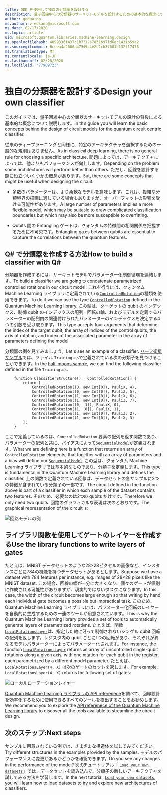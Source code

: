 ```yaml
---
title: QDK を使用して独自の分類器を設計する
description: 量子回線中心の分類器のサーキットモデルを設計するための基本的な概念について説明します。
author: geduardo
ms.author: v-edsanc@microsoft.com
ms.date: 02/17/2020
ms.topic: article
uid: microsoft.quantum.libraries.machine-learning.design
ms.openlocfilehash: 4899336f437c1b7712a7831b97fd6ec1431b59a2
ms.sourcegitcommit: 6ccea4a2006a47569c4e2c2cb37001e132f17476
ms.translationtype: MT
ms.contentlocale: ja-JP
ms.lasthandoff: 02/28/2020
ms.locfileid: "77909723"
---
```

# <a name="design-your-own-classifier"></a><span data-ttu-id="56f9a-103">独自の分類器を設計する</span><span class="sxs-lookup"><span data-stu-id="56f9a-103">Design your own classifier</span></span>

<span data-ttu-id="56f9a-104">このガイドでは、量子回線中心の分類器のサーキットモデルの設計の背後にある基本的な概念について説明します。</span><span class="sxs-lookup"><span data-stu-id="56f9a-104">In this guide you will learn the basic concepts behind the design of circuit models for the quantum circuit centric classifier.</span></span>

<span data-ttu-id="56f9a-105">従来のディープラーニングと同様に、特定のアーキテクチャを選択するための一般的な規則はありません。</span><span class="sxs-lookup"><span data-stu-id="56f9a-105">As in classical deep learning, there is no general rule for choosing a specific architecture.</span></span> <span data-ttu-id="56f9a-106">問題によっては、アーキテクチャによっては、他よりもパフォーマンスが向上します。</span><span class="sxs-lookup"><span data-stu-id="56f9a-106">Depending on the problem some architectures will perform better than others.</span></span> <span data-ttu-id="56f9a-107">ただし、回線を設計する際に役立ついくつかの概念があります。</span><span class="sxs-lookup"><span data-stu-id="56f9a-107">But, there are some concepts that might be useful when designing the circuit:</span></span>

- <span data-ttu-id="56f9a-108">多数のパラメーターは、より柔軟なモデルを意味します。これは、複雑な分類境界の描画に適している場合もありますが、オーバーフィットの影響を受ける可能性があります。</span><span class="sxs-lookup"><span data-stu-id="56f9a-108">A large number of parameters implies a more flexible model, which may be suitable to draw complicated classification boundaries but which may also be more susceptible to overfitting.</span></span>

- <span data-ttu-id="56f9a-109">Qubits 間の Entangling ゲートは、クォンタムの特徴間の相関関係を把握するために不可欠です。</span><span class="sxs-lookup"><span data-stu-id="56f9a-109">Entangling gates between qubits are essential to capture the correlations between the quantum features.</span></span>

## <a name="how-to-build-a-classifier-with-q"></a><span data-ttu-id="56f9a-110">Q\# で分類器を作成する方法</span><span class="sxs-lookup"><span data-stu-id="56f9a-110">How to build a classifier with Q\#</span></span>

<span data-ttu-id="56f9a-111">分類器を作成するには、サーキットモデルでパラメーター化制御循環を連結します。</span><span class="sxs-lookup"><span data-stu-id="56f9a-111">To build a classifier we are going to concatenate parametrized controlled rotations in our circuit model.</span></span> <span data-ttu-id="56f9a-112">これを行うには、クォンタム Machine Learning ライブラリに定義されている[`ControlledRotation`](xref:microsoft.quantum.machinelearning.controlledrotation)の種類を使用できます。</span><span class="sxs-lookup"><span data-stu-id="56f9a-112">To do it we can use the type [`ControlledRotation`](xref:microsoft.quantum.machinelearning.controlledrotation) defined in the Quantum Machine Learning library.</span></span> <span data-ttu-id="56f9a-113">この型は、ターゲットの qubit のインデックス、制御 qubit のインデックスの配列、回転の軸、およびモデルを定義するパラメーターの配列内の関連付けられたパラメーターのインデックスを決定する4つの引数を受け取ります。</span><span class="sxs-lookup"><span data-stu-id="56f9a-113">This type accepts four arguments that determine: the index of the target qubit, the array of indices of the control qubits, the axis of rotation, and index of the associated parameter in the array of parameters defining the model.</span></span>

<span data-ttu-id="56f9a-114">分類器の例を見てみましょう。</span><span class="sxs-lookup"><span data-stu-id="56f9a-114">Let's see an example of a classifier.</span></span> <span data-ttu-id="56f9a-115">[ハーフ衛星サンプル](https://github.com/microsoft/Quantum/tree/master/samples/machine-learning/half-moons)では、ファイル `Training.qs`で定義されている次の分類子を見つけることができます。</span><span class="sxs-lookup"><span data-stu-id="56f9a-115">In the [half-moons sample](https://github.com/microsoft/Quantum/tree/master/samples/machine-learning/half-moons), we can find the following classifier defined in the file `Training.qs`.</span></span>

```qsharp
    function ClassifierStructure() : ControlledRotation[] {
        return [
            ControlledRotation((0, new Int[0]), PauliX, 4),
            ControlledRotation((0, new Int[0]), PauliZ, 5),
            ControlledRotation((1, new Int[0]), PauliX, 6),
            ControlledRotation((1, new Int[0]), PauliZ, 7),
            ControlledRotation((0, [1]), PauliX, 0),
            ControlledRotation((1, [0]), PauliX, 1),
            ControlledRotation((1, new Int[0]), PauliZ, 2),
            ControlledRotation((1, new Int[0]), PauliX, 3)
        ];
    }
 ```

<span data-ttu-id="56f9a-116">ここで定義しているのは、`ControlledRotation` 要素の配列を返す関数であり、パラメーターの配列と共に、バイアスによって[`SequentialModel`](xref:microsoft.quantum.machinelearning.sequentialmodel)が定義されます。</span><span class="sxs-lookup"><span data-stu-id="56f9a-116">What we are defining here is a function that returns an array of `ControlledRotation` elements, that together with an array of parameters and a bias will define our [`SequentialModel`](xref:microsoft.quantum.machinelearning.sequentialmodel).</span></span> <span data-ttu-id="56f9a-117">この型は、クォンタム Machine Learning ライブラリでは基本的なものであり、分類子を定義します。</span><span class="sxs-lookup"><span data-stu-id="56f9a-117">This type is fundamental in the Quantum Machine Learning library and defines the classifier.</span></span> <span data-ttu-id="56f9a-118">上の関数で定義されている回線は、データセットの各サンプルに2つの特徴が含まれている分類子の一部です。</span><span class="sxs-lookup"><span data-stu-id="56f9a-118">The circuit defined in the function above is part of a classifier in which each sample of the dataset contains two features.</span></span> <span data-ttu-id="56f9a-119">そのため、必要なのは2つの qubits だけです。</span><span class="sxs-lookup"><span data-stu-id="56f9a-119">Therefore we only need two qubits.</span></span> <span data-ttu-id="56f9a-120">回路のグラフィカルな表現は次のとおりです。</span><span class="sxs-lookup"><span data-stu-id="56f9a-120">The graphical representation of the circuit is:</span></span>

 ![回路モデルの例](~/media/circuit_model_1.PNG)

## <a name="use-the-library-functions-to-write-layers-of-gates"></a><span data-ttu-id="56f9a-122">ライブラリ関数を使用してゲートのレイヤーを作成する</span><span class="sxs-lookup"><span data-stu-id="56f9a-122">Use the library functions to write layers of gates</span></span>

<span data-ttu-id="56f9a-123">たとえば、MNIST データセットのような28×28ピクセルの画像など、インスタンスごとに784の機能を持つデータセットがあるとします。</span><span class="sxs-lookup"><span data-stu-id="56f9a-123">Suppose we have a dataset with 784 features per instance, e.g. images of 28×28 pixels like the MNIST dataset.</span></span> <span data-ttu-id="56f9a-124">この場合、回線の幅が十分に大きくなり、個々のゲートが個別に作成される可能性がありますが、現実的ではないタスクになります。</span><span class="sxs-lookup"><span data-stu-id="56f9a-124">In this case, the width of the circuit becomes large enough so that writing by hand each individual gate becomes a possible but impractical task.</span></span> <span data-ttu-id="56f9a-125">このため、Quantum Machine Learning ライブラリには、パラメーター化回転のレイヤーを自動的に生成するための一連のツールが用意されています。</span><span class="sxs-lookup"><span data-stu-id="56f9a-125">This is why the Quantum Machine Learning library provides a set of tools to automatically generate layers of parametrized rotations.</span></span> <span data-ttu-id="56f9a-126">たとえば、関数[`LocalRotationsLayer`](xref:microsoft.quantum.machinelearning.localrotationslayer)は、指定した軸に沿って制御されないシングル qubit 回転の配列を返します。レジスタ内の qubit ごとに1つの回転があり、それぞれが異なるモデルパラメーターによってパラメーター化されます。</span><span class="sxs-lookup"><span data-stu-id="56f9a-126">For instance, the function [`LocalRotationsLayer`](xref:microsoft.quantum.machinelearning.localrotationslayer) returns an array of uncontrolled single-qubit rotations along a given axis, with one rotation for each qubit in the register, each parametrized by a different model parameter.</span></span> <span data-ttu-id="56f9a-127">たとえば、`LocalRotationsLayer(4, X)` は次のゲートのセットを返します。</span><span class="sxs-lookup"><span data-stu-id="56f9a-127">For example, `LocalRotationsLayer(4, X)` returns the following set of gates:</span></span>

 ![ローカルローテーションレイヤー](~/media/local_rotations_layer.PNG)

<span data-ttu-id="56f9a-129">[Quantum Machine Learning ライブラリの API referenece](xref:microsoft.quantum.machinelearning)を調べて、回線設計を効率化するために使用できるすべてのツールを検出することをお勧めします。</span><span class="sxs-lookup"><span data-stu-id="56f9a-129">We recommend you to explore the [API referenece of the Quantum Machine Learning library](xref:microsoft.quantum.machinelearning) to discover all the tools available to streamline the circuit design.</span></span>

## <a name="next-steps"></a><span data-ttu-id="56f9a-130">次のステップ:</span><span class="sxs-lookup"><span data-stu-id="56f9a-130">Next steps</span></span>

 <span data-ttu-id="56f9a-131">サンプルに用意されている例では、さまざまな構造体を試してみてください。</span><span class="sxs-lookup"><span data-stu-id="56f9a-131">Try different structures in the examples provided by the samples.</span></span> <span data-ttu-id="56f9a-132">モデルのパフォーマンスに変更があるかどうかを確認できます。</span><span class="sxs-lookup"><span data-stu-id="56f9a-132">Do you see any changes in the performance of the model?</span></span> <span data-ttu-id="56f9a-133">次のチュートリアル「 [`Load your own datasets`](xref:microsoft.quantum.libraries.machine-learning.load)」では、データセットを読み込んで、分類子の新しいアーキテクチャを試してみる方法を学習します。</span><span class="sxs-lookup"><span data-stu-id="56f9a-133">In the next tutorial, [`Load your own datasets`](xref:microsoft.quantum.libraries.machine-learning.load), you will learn how to load datasets to try and explore new architectures of classifiers.</span></span>
